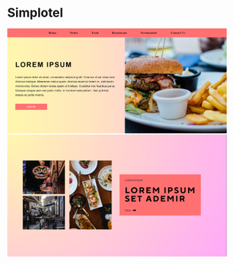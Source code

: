 # Simplotel
<img src="https://github.com/Reshavji/Simplotel/blob/main/Images/Screenshot%202024-01-09%20160633.png" alt="First image" />
<img src="https://github.com/Reshavji/Simplotel/blob/main/Images/Screenshot%202024-01-08%20200457.png" alt="Second image" />
